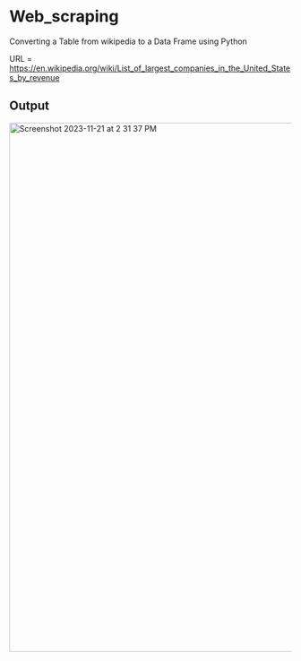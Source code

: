 # Web_scraping
Converting a Table from wikipedia to a Data Frame using Python

URL = https://en.wikipedia.org/wiki/List_of_largest_companies_in_the_United_States_by_revenue

## Output
<img width="945" alt="Screenshot 2023-11-21 at 2 31 37 PM" src="https://github.com/Hiteshjr24/Web_scraping/assets/80192881/ca81dd2e-98ec-4103-abd3-e2d132559329">

